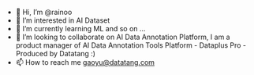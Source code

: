 - 👋 Hi, I’m @rainoo
- 👀 I’m interested in AI Dataset
- 🌱 I’m currently learning ML and so on ...
- 💞️ I’m looking to collaborate on AI Data Annotation Platform, I am a product manager of AI Data Annotation Tools Platform - Dataplus Pro - Produced by Datatang :) 
- 📫 How to reach me gaoyu@datatang.com

<!---
rainoo/rainoo is a ✨ special ✨ repository because its `README.md` (this file) appears on your GitHub profile.
You can click the Preview link to take a look at your changes.
--->
